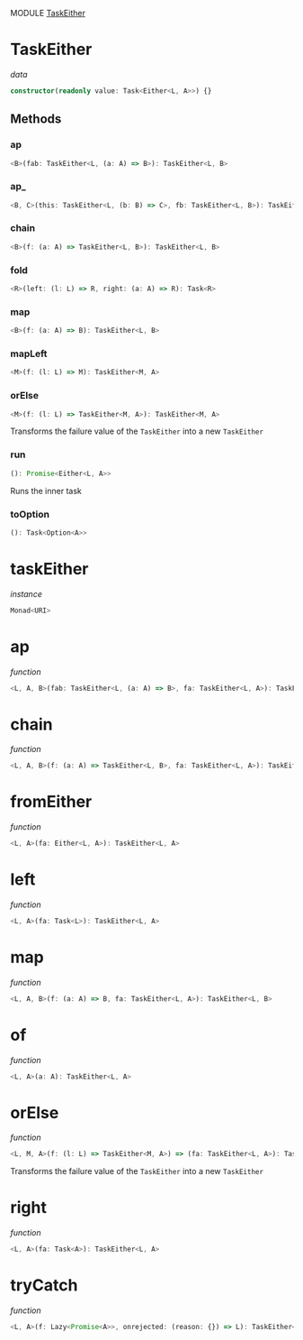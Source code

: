 MODULE [TaskEither](https://github.com/gcanti/fp-ts/blob/master/src/TaskEither.ts)

# TaskEither

_data_

```ts
constructor(readonly value: Task<Either<L, A>>) {}
```

## Methods

### ap

```ts
<B>(fab: TaskEither<L, (a: A) => B>): TaskEither<L, B>
```

### ap_

```ts
<B, C>(this: TaskEither<L, (b: B) => C>, fb: TaskEither<L, B>): TaskEither<L, C>
```

### chain

```ts
<B>(f: (a: A) => TaskEither<L, B>): TaskEither<L, B>
```

### fold

```ts
<R>(left: (l: L) => R, right: (a: A) => R): Task<R>
```

### map

```ts
<B>(f: (a: A) => B): TaskEither<L, B>
```

### mapLeft

```ts
<M>(f: (l: L) => M): TaskEither<M, A>
```

### orElse

```ts
<M>(f: (l: L) => TaskEither<M, A>): TaskEither<M, A>
```

Transforms the failure value of the `TaskEither` into a new `TaskEither`

### run

```ts
(): Promise<Either<L, A>>
```

Runs the inner task

### toOption

```ts
(): Task<Option<A>>
```

# taskEither

_instance_

```ts
Monad<URI>
```

# ap

_function_

```ts
<L, A, B>(fab: TaskEither<L, (a: A) => B>, fa: TaskEither<L, A>): TaskEither<L, B>
```

# chain

_function_

```ts
<L, A, B>(f: (a: A) => TaskEither<L, B>, fa: TaskEither<L, A>): TaskEither<L, B>
```

# fromEither

_function_

```ts
<L, A>(fa: Either<L, A>): TaskEither<L, A>
```

# left

_function_

```ts
<L, A>(fa: Task<L>): TaskEither<L, A>
```

# map

_function_

```ts
<L, A, B>(f: (a: A) => B, fa: TaskEither<L, A>): TaskEither<L, B>
```

# of

_function_

```ts
<L, A>(a: A): TaskEither<L, A>
```

# orElse

_function_

```ts
<L, M, A>(f: (l: L) => TaskEither<M, A>) => (fa: TaskEither<L, A>): TaskEither<M, A>
```

Transforms the failure value of the `TaskEither` into a new `TaskEither`

# right

_function_

```ts
<L, A>(fa: Task<A>): TaskEither<L, A>
```

# tryCatch

_function_

```ts
<L, A>(f: Lazy<Promise<A>>, onrejected: (reason: {}) => L): TaskEither<L, A>
```
